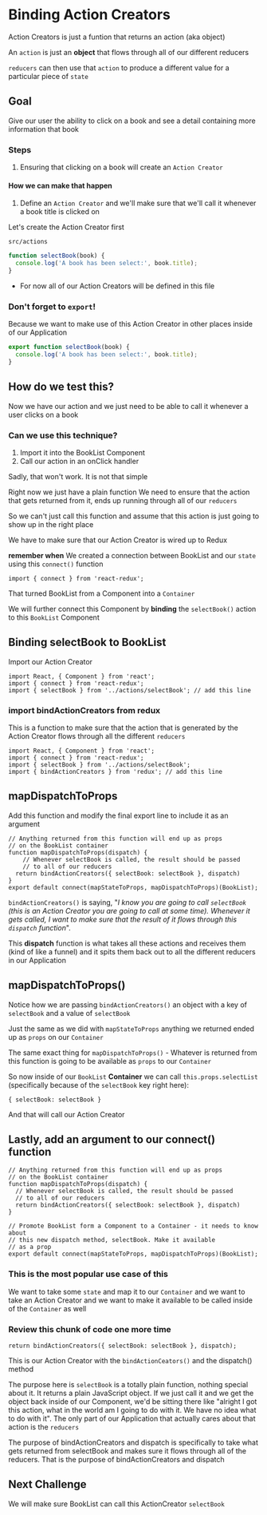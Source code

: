 # Binding Action Creators
Action Creators is just a funtion that returns an action (aka object)

An `action` is just an **object** that flows through all of our different reducers

`reducers` can then use that `action` to produce a different value for a particular piece of `state`

## Goal
Give our user the ability to click on a book and see a detail containing more information that book

### Steps
1. Ensuring that clicking on a book will create an `Action Creator`

#### How we can make that happen
1. Define an `Action Creator` and we'll make sure that we'll call it whenever a book title is clicked on

Let's create the Action Creator first

`src/actions`

```js
function selectBook(book) {
  console.log('A book has been select:', book.title);  
}
```

* For now all of our Action Creators will be defined in this file

### Don't forget to `export`!
Because we want to make use of this Action Creator in other places inside of our Application

```js
export function selectBook(book) {
  console.log('A book has been select:', book.title);
}
```

## How do we test this?
Now we have our action and we just need to be able to call it whenever a user clicks on a book

### Can we use this technique?
1. Import it into the BookList Component
2. Call our action in an onClick handler

Sadly, that won't work. It is not that simple

Right now we just have a plain function
We need to ensure that the action that gets returned from it, ends up running through all of our `reducers`

So we can't just call this function and assume that this action is just going to show up in the right place

We have to make sure that our Action Creator is wired up to Redux

**remember when**
We created a connection between BookList and our `state` using this `connect()` function

```
import { connect } from 'react-redux';
```

That turned BookList from a Component into a `Container`

We will further connect this Component by **binding** the `selectBook()` action to this `BookList` Component

## Binding selectBook to BookList
Import our Action Creator

```
import React, { Component } from 'react';
import { connect } from 'react-redux';
import { selectBook } from '../actions/selectBook'; // add this line
```

### import bindActionCreators from redux
This is a function to make sure that the action that is generated by the Action Creator flows through all the different `reducers`

```
import React, { Component } from 'react';
import { connect } from 'react-redux';
import { selectBook } from '../actions/selectBook';
import { bindActionCreators } from 'redux'; // add this line
```

## mapDispatchToProps
Add this function and modify the final export line to include it as an argument

```
// Anything returned from this function will end up as props
// on the BookList container
function mapDispatchToProps(dispatch) {
    // Whenever selectBook is called, the result should be passed
    // to all of our reducers
  return bindActionCreators({ selectBook: selectBook }, dispatch)
}
export default connect(mapStateToProps, mapDispatchToProps)(BookList);
```

`bindActionCreators()` is saying, "_I know you are going to call `selectBook` (this is an Action Creator you are going to call at some time). Whenever it gets called, I want to make sure that the result of it flows through this `dispatch` function_".

This **dispatch** function is what takes all these actions and receives them (kind of like a funnel) and it spits them back out to all the different reducers in our Application

## mapDispatchToProps()
Notice how we are passing `bindActionCreators()` an object with a key of `selectBook` and a value of `selectBook`

Just the same as we did with `mapStateToProps` anything we returned ended up as `props` on our `Container`

The same exact thing for `mapDispatchToProps()` - Whatever is returned from this function is going to be available as `props` to our `Container`

So now inside of our `BookList` **Container** we can call `this.props.selectList` (specifically because of the `selectBook` key right here):

`{ selectBook: selectBook }`

And that will call our Action Creator

## Lastly, add an argument to our connect() function
```
// Anything returned from this function will end up as props
// on the BookList container
function mapDispatchToProps(dispatch) {
  // Whenever selectBook is called, the result should be passed
  // to all of our reducers
  return bindActionCreators({ selectBook: selectBook }, dispatch)
}

// Promote BookList form a Component to a Container - it needs to know about
// this new dispatch method, selectBook. Make it available
// as a prop
export default connect(mapStateToProps, mapDispatchToProps)(BookList);
```

### This is the most popular use case of this
We want to take some `state` and map it to our `Container` and we want to take an Action Creator and we want to make it available to be called inside of the `Container` as well

### Review this chunk of code one more time

`return bindActionCreators({ selectBook: selectBook }, dispatch);`

This is our Action Creator with the `bindActionCeators()` and the dispatch() method

The purpose here is `selectBook` is a totally plain function, nothing special about it. It returns a plain JavaScript object. If we just call it and we get the object back inside of our Component, we'd be sitting there like "alright I got this action, what in the world am I going to do with it. We have no idea what to do with it". The only part of our Application that actually cares about that action is the `reducers`

The purpose of bindActionCreators and dispatch is specifically to take what gets returned from selectBook and makes sure it flows through all of the reducers. That is the purpose of bindActionCreators and dispatch

## Next Challenge
We will make sure BookList can call this ActionCreator `selectBook`
